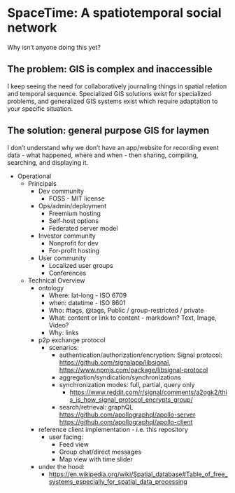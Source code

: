 # SpaceTime: A spatiotemporal social network
Why isn’t anyone doing this yet?
## The problem: GIS is complex and inaccessible
I keep seeing the need for collaboratively journaling things in spatial relation and temporal sequence. Specialized GIS solutions exist for specialized problems, and generalized GIS systems exist which require adaptation to your specific situation.
## The solution: general purpose GIS for laymen
I don’t understand why we don’t have an app/website for recording event data - what happened, where and when - then sharing, compiling, searching, and displaying it. 
- Operational
  - Principals
      - Dev community
        - FOSS - MIT license
      - Ops/admin/deployment
        - Freemium hosting
        - Self-host options
        - Federated server model
      - Investor community
        - Nonprofit for dev
        - For-profit hosting
      - User community
        - Localized user groups
        - Conferences
  - Technical Overview
     - ontology
        - Where: lat-long - ISO 6709
        - when: datetime - ISO 8601
        - Who: #tags, @tags, Public / group-restricted / private
        - What: content or link to content - markdown? Text, Image, Video?
        - Why: links
    - p2p exchange protocol
       - scenarios:
          - authentication/authorization/encryption: Signal protocol: https://github.com/signalapp/libsignal, https://www.npmjs.com/package/libsignal-protocol
          - aggregation/syndication/synchronizations
          - synchronization modes: full, partial, query only
             - https://www.reddit.com/r/signal/comments/a2ogk2/this_is_how_signal_protocol_encrypts_group/
          - search/retrieval: graphQL https://github.com/apollographql/apollo-server https://github.com/apollographql/apollo-client
     - reference client implementation - i.e. this repository
        - user facing: 
            - Feed view
            - Group chat/direct messages
            - Map view with time slider
     - under the hood:
       - https://en.wikipedia.org/wiki/Spatial_database#Table_of_free_systems_especially_for_spatial_data_processing

